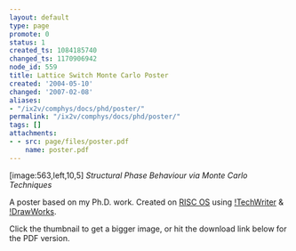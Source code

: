 ```yaml
---
layout: default
type: page
promote: 0
status: 1
created_ts: 1084185740
changed_ts: 1170906942
node_id: 559
title: Lattice Switch Monte Carlo Poster
created: '2004-05-10'
changed: '2007-02-08'
aliases:
- "/ix2v/comphys/docs/phd/poster/"
permalink: "/ix2v/comphys/docs/phd/poster/"
tags: []
attachments:
- - src: page/files/poster.pdf
    name: poster.pdf
---
```

[image:563,left,10,5]
_Structural Phase Behaviour via Monte Carlo Techniques_

A poster based on my Ph.D. work.  Created on [RISC OS](http://www.riscos.com/) using [!TechWriter](http://www.iconsupport.demon.co.uk/) & [!DrawWorks](http://www.apdl.co.uk/isv/dworks.htm).

Click the thumbnail to get a bigger image, or hit the download link below for the PDF version.

